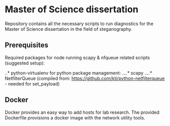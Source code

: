 # Master of Science dissertation

Repository contains all the necessary scripts to run diagnostics
for the Master of Science dissertation in the field of steganography.

## Prerequisites

Required packages for node running scapy & nfqueue related scripts (suggested setup):

..* python-virtualenv for python package management:
....* scapy
....* NetfilterQueue (compiled from: https://github.com/kti/python-netfilterqueue - needed for set_payload)

## Docker

Docker provides an easy way to add hosts for lab research. The provided Dockerfile
provisions a docker image with the network utility tools.
